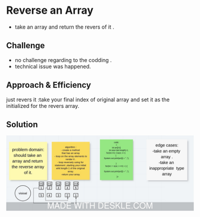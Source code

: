 # Reverse an Array
- take an array and return the revers of it .

## Challenge
- no challenge regarding to the codding .
- technical issue was happened.
## Approach & Efficiency
just revers it :take your final index of original array and set it as the initialized for the revers array.

## Solution
![](assets/WB-CC01.jpeg)


